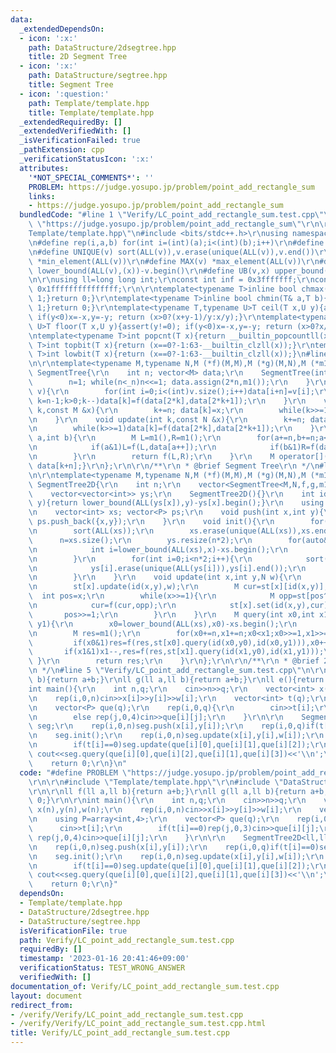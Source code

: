 ```yaml
---
data:
  _extendedDependsOn:
  - icon: ':x:'
    path: DataStructure/2dsegtree.hpp
    title: 2D Segment Tree
  - icon: ':x:'
    path: DataStructure/segtree.hpp
    title: Segment Tree
  - icon: ':question:'
    path: Template/template.hpp
    title: Template/template.hpp
  _extendedRequiredBy: []
  _extendedVerifiedWith: []
  _isVerificationFailed: true
  _pathExtension: cpp
  _verificationStatusIcon: ':x:'
  attributes:
    '*NOT_SPECIAL_COMMENTS*': ''
    PROBLEM: https://judge.yosupo.jp/problem/point_add_rectangle_sum
    links:
    - https://judge.yosupo.jp/problem/point_add_rectangle_sum
  bundledCode: "#line 1 \"Verify/LC_point_add_rectangle_sum.test.cpp\"\n#define PROBLEM\
    \ \"https://judge.yosupo.jp/problem/point_add_rectangle_sum\"\r\n\r\n#line 1 \"\
    Template/template.hpp\"\n#include <bits/stdc++.h>\r\nusing namespace std;\r\n\r\
    \n#define rep(i,a,b) for(int i=(int)(a);i<(int)(b);i++)\r\n#define ALL(v) (v).begin(),(v).end()\r\
    \n#define UNIQUE(v) sort(ALL(v)),v.erase(unique(ALL(v)),v.end())\r\n#define MIN(v)\
    \ *min_element(ALL(v))\r\n#define MAX(v) *max_element(ALL(v))\r\n#define LB(v,x)\
    \ lower_bound(ALL(v),(x))-v.begin()\r\n#define UB(v,x) upper_bound(ALL(v),(x))-v.begin()\r\
    \n\r\nusing ll=long long int;\r\nconst int inf = 0x3fffffff;\r\nconst ll INF =\
    \ 0x1fffffffffffffff;\r\n\r\ntemplate<typename T>inline bool chmax(T& a,T b){if(a<b){a=b;return\
    \ 1;}return 0;}\r\ntemplate<typename T>inline bool chmin(T& a,T b){if(a>b){a=b;return\
    \ 1;}return 0;}\r\ntemplate<typename T,typename U>T ceil(T x,U y){assert(y!=0);\
    \ if(y<0)x=-x,y=-y; return (x>0?(x+y-1)/y:x/y);}\r\ntemplate<typename T,typename\
    \ U>T floor(T x,U y){assert(y!=0); if(y<0)x=-x,y=-y; return (x>0?x/y:(x-y+1)/y);}\r\
    \ntemplate<typename T>int popcnt(T x){return __builtin_popcountll(x);}\r\ntemplate<typename\
    \ T>int topbit(T x){return (x==0?-1:63-__builtin_clzll(x));}\r\ntemplate<typename\
    \ T>int lowbit(T x){return (x==0?-1:63-__builtin_clzll(x));}\n#line 2 \"DataStructure/segtree.hpp\"\
    \n\r\ntemplate<typename M,typename N,M (*f)(M,M),M (*g)(M,N),M (*m1)()>struct\
    \ SegmentTree{\r\n    int n; vector<M> data;\r\n    SegmentTree(int _n=0){\r\n\
    \        n=1; while(n<_n)n<<=1; data.assign(2*n,m1());\r\n    }\r\n    void run(vector<M>&\
    \ v){\r\n        for(int i=0;i<(int)v.size();i++)data[i+n]=v[i];\r\n        for(int\
    \ k=n-1;k>0;k--)data[k]=f(data[2*k],data[2*k+1]);\r\n    }\r\n    void set(int\
    \ k,const M &x){\r\n        k+=n; data[k]=x;\r\n        while(k>>=1)data[k]=f(data[2*k],data[2*k+1]);\r\
    \n    }\r\n    void update(int k,const N &x){\r\n        k+=n; data[k]=g(data[k],x);\r\
    \n        while(k>>=1)data[k]=f(data[2*k],data[2*k+1]);\r\n    }\r\n    M query(int\
    \ a,int b){\r\n        M L=m1(),R=m1();\r\n        for(a+=n,b+=n;a<b;a>>=1,b>>=1){\r\
    \n            if(a&1)L=f(L,data[a++]);\r\n            if(b&1)R=f(data[--b],R);\r\
    \n        }\r\n        return f(L,R);\r\n    }\r\n    M operator[](const int &k)const{return\
    \ data[k+n];}\r\n};\r\n\r\n/**\r\n * @brief Segment Tree\r\n */\n#line 3 \"DataStructure/2dsegtree.hpp\"\
    \n\r\ntemplate<typename M,typename N,M (*f)(M,M),M (*g)(M,N),M (*m1)()>struct\
    \ SegmentTree2D{\r\n    int n;\r\n    vector<SegmentTree<M,N,f,g,m1>> st;\r\n\
    \    vector<vector<int>> ys;\r\n    SegmentTree2D(){}\r\n    int id(int x,int\
    \ y){return lower_bound(ALL(ys[x]),y)-ys[x].begin();}\r\n    using P=pair<int,int>;\r\
    \n    vector<int> xs; vector<P> ps;\r\n    void push(int x,int y){\r\n       \
    \ ps.push_back({x,y});\r\n    }\r\n    void init(){\r\n        for(auto& [x,y]:ps)xs.push_back(x);\r\
    \n        sort(ALL(xs));\r\n        xs.erase(unique(ALL(xs)),xs.end());\r\n  \
    \      n=xs.size();\r\n        ys.resize(n*2);\r\n        for(auto& [x,y]:ps){\r\
    \n            int i=lower_bound(ALL(xs),x)-xs.begin();\r\n            for(i+=n;i;i>>=1)ys[i].push_back(y);\r\
    \n        }\r\n        for(int i=0;i<n*2;i++){\r\n            sort(ALL(ys[i]));\r\
    \n            ys[i].erase(unique(ALL(ys[i])),ys[i].end());\r\n            st.push_back(SegmentTree<M,N,f,g,m1>(ys[i].size()));\r\
    \n        }\r\n    }\r\n    void update(int x,int y,N w){\r\n        x=(lower_bound(ALL(xs),x)-xs.begin())+n;\r\
    \n        st[x].update(id(x,y),w);\r\n        M cur=st[x][id(x,y)];\r\n      \
    \  int pos=x;\r\n        while(x>>=1){\r\n            M opp=st[pos^1].query(id(pos^1,y),id(pos^1,y+1));\r\
    \n            cur=f(cur,opp);\r\n            st[x].set(id(x,y),cur);\r\n     \
    \       pos>>=1;\r\n        }\r\n    }\r\n    M query(int x0,int x1,int y0,int\
    \ y1){\r\n        x0=lower_bound(ALL(xs),x0)-xs.begin();\r\n        x1=lower_bound(ALL(xs),x1)-xs.begin();\r\
    \n        M res=m1();\r\n        for(x0+=n,x1+=n;x0<x1;x0>>=1,x1>>=1){\r\n   \
    \         if(x0&1)res=f(res,st[x0].query(id(x0,y0),id(x0,y1))),x0++;\r\n     \
    \       if(x1&1)x1--,res=f(res,st[x1].query(id(x1,y0),id(x1,y1)));\r\n       \
    \ }\r\n        return res;\r\n    }\r\n};\r\n\r\n/**\r\n * @brief 2D Segment Tree\r\
    \n */\n#line 5 \"Verify/LC_point_add_rectangle_sum.test.cpp\"\n\r\nll f(ll a,ll\
    \ b){return a+b;}\r\nll g(ll a,ll b){return a+b;}\r\nll e(){return 0;}\r\n\r\n\
    int main(){\r\n    int n,q;\r\n    cin>>n>>q;\r\n    vector<int> x(n),y(n),w(n);\r\
    \n    rep(i,0,n)cin>>x[i]>>y[i]>>w[i];\r\n    vector<int> t(q);\r\n    using P=array<int,4>;\r\
    \n    vector<P> que(q);\r\n    rep(i,0,q){\r\n        cin>>t[i];\r\n        if(t[i]==0)rep(j,0,3)cin>>que[i][j];\r\
    \n        else rep(j,0,4)cin>>que[i][j];\r\n    }\r\n\r\n    SegmentTree2D<ll,ll,f,g,e>\
    \ seg;\r\n    rep(i,0,n)seg.push(x[i],y[i]);\r\n    rep(i,0,q)if(t[i]==0)seg.push(que[i][0],que[i][1]);\r\
    \n    seg.init();\r\n    rep(i,0,n)seg.update(x[i],y[i],w[i]);\r\n    rep(i,0,q){\r\
    \n        if(t[i]==0)seg.update(que[i][0],que[i][1],que[i][2]);\r\n        else\
    \ cout<<seg.query(que[i][0],que[i][2],que[i][1],que[i][3])<<'\\n';\r\n    }\r\n\
    \    return 0;\r\n}\n"
  code: "#define PROBLEM \"https://judge.yosupo.jp/problem/point_add_rectangle_sum\"\
    \r\n\r\n#include \"Template/template.hpp\"\r\n#include \"DataStructure/2dsegtree.hpp\"\
    \r\n\r\nll f(ll a,ll b){return a+b;}\r\nll g(ll a,ll b){return a+b;}\r\nll e(){return\
    \ 0;}\r\n\r\nint main(){\r\n    int n,q;\r\n    cin>>n>>q;\r\n    vector<int>\
    \ x(n),y(n),w(n);\r\n    rep(i,0,n)cin>>x[i]>>y[i]>>w[i];\r\n    vector<int> t(q);\r\
    \n    using P=array<int,4>;\r\n    vector<P> que(q);\r\n    rep(i,0,q){\r\n  \
    \      cin>>t[i];\r\n        if(t[i]==0)rep(j,0,3)cin>>que[i][j];\r\n        else\
    \ rep(j,0,4)cin>>que[i][j];\r\n    }\r\n\r\n    SegmentTree2D<ll,ll,f,g,e> seg;\r\
    \n    rep(i,0,n)seg.push(x[i],y[i]);\r\n    rep(i,0,q)if(t[i]==0)seg.push(que[i][0],que[i][1]);\r\
    \n    seg.init();\r\n    rep(i,0,n)seg.update(x[i],y[i],w[i]);\r\n    rep(i,0,q){\r\
    \n        if(t[i]==0)seg.update(que[i][0],que[i][1],que[i][2]);\r\n        else\
    \ cout<<seg.query(que[i][0],que[i][2],que[i][1],que[i][3])<<'\\n';\r\n    }\r\n\
    \    return 0;\r\n}"
  dependsOn:
  - Template/template.hpp
  - DataStructure/2dsegtree.hpp
  - DataStructure/segtree.hpp
  isVerificationFile: true
  path: Verify/LC_point_add_rectangle_sum.test.cpp
  requiredBy: []
  timestamp: '2023-01-16 20:41:46+09:00'
  verificationStatus: TEST_WRONG_ANSWER
  verifiedWith: []
documentation_of: Verify/LC_point_add_rectangle_sum.test.cpp
layout: document
redirect_from:
- /verify/Verify/LC_point_add_rectangle_sum.test.cpp
- /verify/Verify/LC_point_add_rectangle_sum.test.cpp.html
title: Verify/LC_point_add_rectangle_sum.test.cpp
---
```

